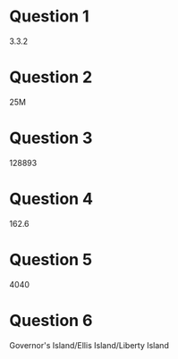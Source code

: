 # Question 1
3.3.2

# Question 2
25M

# Question 3
128893

# Question 4
162.6

# Question 5
4040

# Question 6
Governor's Island/Ellis Island/Liberty Island